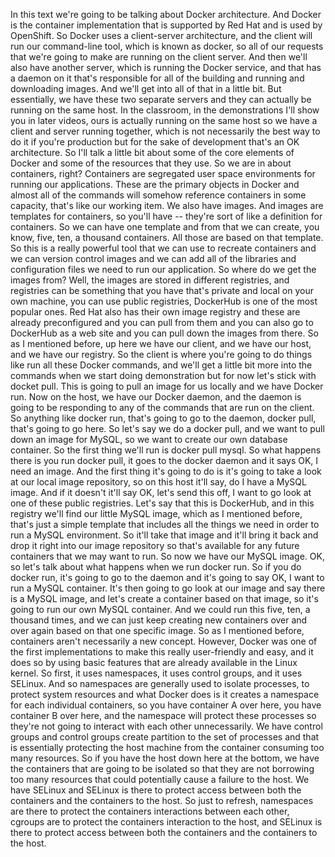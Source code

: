 In this text we're going to be talking about Docker architecture.
And Docker is the container implementation
that is supported by Red Hat and is used by OpenShift.
So Docker uses a client-server architecture,
and the client will run our command-line tool,
which is known as docker,
so all of our requests that we're going to make are running on the client server.
And then we'll also have another server,
which is running the Docker service,
and that has a daemon on it that's responsible for all of the building
and running and downloading images.
And we'll get into all of that in a little bit.
But essentially, we have these two separate servers
and they can actually be running on the same host.
In the classroom, in the demonstrations I'll show you in later videos,
ours is actually running on the same host
so we have a client and server running together,
which is not necessarily the best way to do it if you're production
but for the sake of development that's an OK architecture.
So I'll talk a little bit about some of the core elements of Docker
and some of the resources that they use.
So we are in about containers, right?
Containers are segregated user space environments for running our applications.
These are the primary objects in Docker and almost all of
the commands will somehow reference containers in some capacity,
that's like our working item.
We also have images. And images are templates for containers,
so you'll have -- they're sort of like a definition for containers.
So we can have one template and from that we can create,
you know, five, ten, a thousand containers.
All those are based on that template.
So this is a really powerful tool that we can use to recreate containers
and we can version control images and we can add all of the libraries
and configuration files we need to run our application.
So where do we get the images from?
Well, the images are stored in different registries,
and registries can be something that you have that's private
and local on your own machine, you can use public registries,
DockerHub is one of the most popular ones.
Red Hat also has their own image registry
and these are already preconfigured and you can pull from them
and you can also go to DockerHub as a web site
and you can pull down the images from there.
So as I mentioned before, up here we have our client,
and we have our host, and we have our registry.
So the client is where you're going to do things like run all these Docker commands,
and we'll get a little bit more into the commands when we start doing demonstration
but for now let's stick with docket pull.
This is going to pull an image for us locally
and we have Docker run.
Now on the host, we have our Docker daemon,
and the daemon is going to be responding to any of the commands
that are run on the client.
So anything like docker run,
that's going to go to the daemon, docker pull, that's going to go here.
So let's say we do a docker pull, and we want to pull down an image for MySQL,
so we want to create our own database container.
So the first thing we'll run is docker pull mysql.
So what happens there is you run docker pull,
it goes to the docker daemon and it says OK, I need an image.
And the first thing it's going to do is it's going to take a look
at our local image repository,
so on this host it'll say, do I have a MySQL image.
And if it doesn't it'll say OK, let's send this off,
I want to go look at one of these public registries.
Let's say that this is DockerHub,
and in this registry we'll find our little MySQL image,
which as I mentioned before, that's just a simple template
that includes all the things we need in order to run a MySQL environment.
So it'll take that image and it'll bring it back
and drop it right into our image repository
so that's available for any future containers that we may want to run.
So now we have our MySQL image.
OK, so let's talk about what happens when we run docker run.
So if you do docker run, it's going to go to the daemon and it's going to say OK,
I want to run a MySQL container.
It's then going to go look at our image and say
there is a MySQL image, and let's create a container based on that image,
so it's going to run our own MySQL container.
And we could run this five, ten, a thousand times,
and we can just keep creating new containers
over and over again based on that one specific image.
So as I mentioned before, containers aren't necessarily a new concept.
However, Docker was one of the first implementations to make this
really user-friendly and easy, and it does so by using
basic features that are already available in the Linux kernel.
So first, it uses namespaces, it uses control groups, and it uses SELinux.
And so namespaces are generally used to isolate processes,
to protect system resources and what Docker does is it
creates a namespace for each individual containers,
so you have container A over here, you have container B over here,
and the namespace will protect these processes
so they're not going to interact with each other unnecessarily.
We have control groups and control groups create partition
to the set of processes and that is essentially protecting the host machine
from the container consuming too many resources.
So if you have the host down here at the bottom,
we have the containers that are going to be isolated
so that they are not borrowing too many resources
that could potentially cause a failure to the host.
We have SELinux and SELinux is there to protect access between
both the containers and the containers to the host.
So just to refresh, namespaces are there to protect
the containers interactions between each other,
cgroups are to protect the containers interaction to the host,
and SELinux is there to protect access between
both the containers and the containers to the host.
